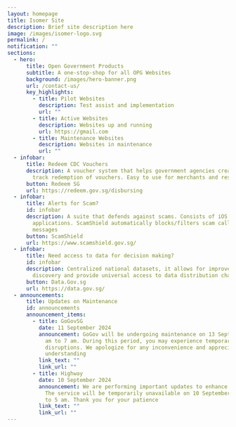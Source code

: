 ```yaml
---
layout: homepage
title: Isomer Site
description: Brief site description here
image: /images/isomer-logo.svg
permalink: /
notification: ""
sections:
  - hero:
      title: Open Government Products
      subtitle: A one-stop-shop for all OPG Websites
      background: /images/hero-banner.png
      url: /contact-us/
      key_highlights:
        - title: Pilot Websites
          description: Test assist and implementation
          url: ""
        - title: Active Websites
          description: Websites up and running
          url: https://gmail.com
        - title: Maintenance Websites
          description: Websites in maintenance
          url: ""
  - infobar:
      title: Redeem CDC Vouchers
      description: A voucher system that helps government agencies create, issue and
        track redemption of vouchers. Easy to use for merchants and residents
      button: Redeem SG
      url: https://redeem.gov.sg/disbursing
  - infobar:
      title: Alerts for Scam?
      id: infobar
      description: A suite that defends against scams. Consists of iOS and Android
        applications. ScamShield automatically blocks/filters scam calls and
        messages
      button: ScamShield
      url: https://www.scamshield.gov.sg/
  - infobar:
      title: Need access to data for decision making?
      id: infobar
      description: Centralized national datasets, it allows for improvement in
        discovery and provide universal access to data distribution channels
      button: Data.Gov.sg
      url: https://data.gov.sg/
  - announcements:
      title: Updates on Maintenance
      id: announcements
      announcement_items:
        - title: GoGovSG
          date: 11 September 2024
          announcement: GoGov will be undergoing maintenance on 13 September 2024, from 12
            am to 7 am. During this period, you may experience temporary
            disruptions. We apologize for any inconvenience and appreciate your
            understanding
          link_text: ""
          link_url: ""
        - title: Highway
          date: 10 September 2024
          announcement: We are performing important updates to enhance your experience.
            The service will be temporarily unavailable on 10 September at 11 pm
            to 5 am. Thank you for your patience
          link_text: ""
          link_url: ""
---
```

